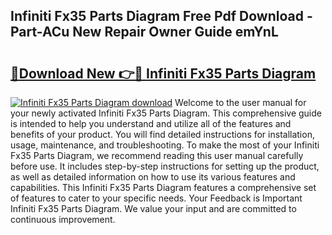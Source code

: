 ## Infiniti Fx35 Parts Diagram Free Pdf Download - Part-ACu New Repair Owner Guide emYnL

# <h2><a href="http://dfj42a.blite.top/?on=Infiniti+Fx35+Parts+Diagram">🔗Download New 👉🔴 Infiniti Fx35 Parts Diagram</a></h2>

[![Infiniti Fx35 Parts Diagram download](https://i.imgur.com/lujVjoI.png)](http://dfj42a.blite.top/?on=Infiniti+Fx35+Parts+Diagram)
Welcome to the user manual for your newly activated Infiniti Fx35 Parts Diagram. This comprehensive guide is intended to help you understand and utilize all of the features and benefits of your product. You will find detailed instructions for installation, usage, maintenance, and troubleshooting. To make the most of your Infiniti Fx35 Parts Diagram, we recommend reading this user manual carefully before use. It includes step-by-step instructions for setting up the product, as well as detailed information on how to use its various features and capabilities. This Infiniti Fx35 Parts Diagram features a comprehensive set of features to cater to your specific needs. Your Feedback is Important Infiniti Fx35 Parts Diagram. We value your input and are committed to continuous improvement.
